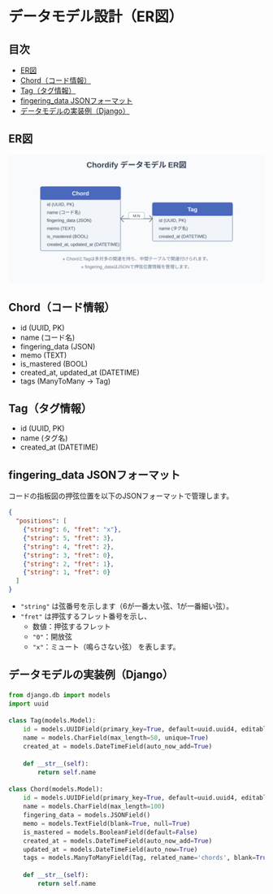 # データモデル設計（ER図）

## 目次

- [ER図](#er図)
- [Chord（コード情報）](#chordコード情報)
- [Tag（タグ情報）](#tagタグ情報)
- [fingering_data JSONフォーマット](#fingering_data-jsonフォーマット)
- [データモデルの実装例（Django）](#データモデルの実装例django)

## ER図

![Chordify データモデル ER図](./images/er-diagram.svg)

## Chord（コード情報）
- id (UUID, PK)
- name (コード名)
- fingering_data (JSON)
- memo (TEXT)
- is_mastered (BOOL)
- created_at, updated_at (DATETIME)
- tags (ManyToMany → Tag)

## Tag（タグ情報）
- id (UUID, PK)
- name (タグ名)
- created_at (DATETIME)

## fingering_data JSONフォーマット

コードの指板図の押弦位置を以下のJSONフォーマットで管理します。

```json
{
  "positions": [
    {"string": 6, "fret": "x"},
    {"string": 5, "fret": 3},
    {"string": 4, "fret": 2},
    {"string": 3, "fret": 0},
    {"string": 2, "fret": 1},
    {"string": 1, "fret": 0}
  ]
}
```

- `"string"` は弦番号を示します（6が一番太い弦、1が一番細い弦）。
- `"fret"` は押弦するフレット番号を示し、
  - 数値：押弦するフレット
  - `"0"`：開放弦
  - `"x"`：ミュート（鳴らさない弦）
を表します。

## データモデルの実装例（Django）

```python
from django.db import models
import uuid

class Tag(models.Model):
    id = models.UUIDField(primary_key=True, default=uuid.uuid4, editable=False)
    name = models.CharField(max_length=50, unique=True)
    created_at = models.DateTimeField(auto_now_add=True)

    def __str__(self):
        return self.name

class Chord(models.Model):
    id = models.UUIDField(primary_key=True, default=uuid.uuid4, editable=False)
    name = models.CharField(max_length=100)
    fingering_data = models.JSONField()
    memo = models.TextField(blank=True, null=True)
    is_mastered = models.BooleanField(default=False)
    created_at = models.DateTimeField(auto_now_add=True)
    updated_at = models.DateTimeField(auto_now=True)
    tags = models.ManyToManyField(Tag, related_name='chords', blank=True)

    def __str__(self):
        return self.name
```
